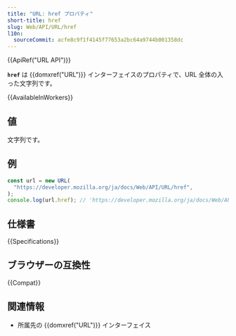 ```yaml
---
title: "URL: href プロパティ"
short-title: href
slug: Web/API/URL/href
l10n:
  sourceCommit: acfe8c9f1f4145f77653a2bc64a9744b001358dc
---
```


{{ApiRef("URL API")}}

**`href`** は {{domxref("URL")}} インターフェイスのプロパティで、URL 全体の入った文字列です。

{{AvailableInWorkers}}

## 値

文字列です。

## 例

```js
const url = new URL(
  "https://developer.mozilla.org/ja/docs/Web/API/URL/href",
);
console.log(url.href); // 'https://developer.mozilla.org/ja/docs/Web/API/URL/href' とログ出力
```

## 仕様書

{{Specifications}}

## ブラウザーの互換性

{{Compat}}

## 関連情報

- 所属先の {{domxref("URL")}} インターフェイス
